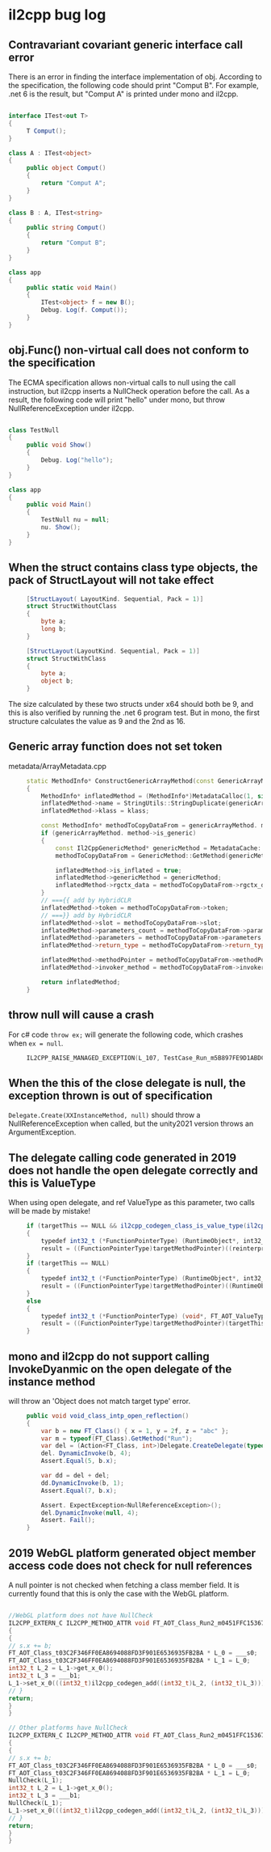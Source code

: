 # il2cpp bug log

## Contravariant covariant generic interface call error

There is an error in finding the interface implementation of obj. According to the specification, the following code should print "Comput B". For example, .net 6 is the result, but "Comput A" is printed under mono and il2cpp.

```csharp

interface ITest<out T>
{
     T Comput();
}

class A : ITest<object>
{
     public object Comput()
     {
         return "Comput A";
     }
}

class B : A, ITest<string>
{
     public string Comput()
     {
         return "Comput B";
     }
}

class app
{
     public static void Main()
     {
         ITest<object> f = new B();
         Debug. Log(f. Comput());
     }
}

```

## obj.Func() non-virtual call does not conform to the specification

The ECMA specification allows non-virtual calls to null using the call instruction, but il2cpp inserts a NullCheck operation before the call. As a result, the following code will print "hello" under mono, but throw NullReferenceException under il2cpp.

```csharp

class TestNull
{
     public void Show()
     {
         Debug. Log("hello");
     }
}

class app
{
     public void Main()
     {
         TestNull nu = null;
         nu. Show();
     }
}

```

## When the struct contains class type objects, the pack of StructLayout will not take effect

```csharp
     [StructLayout( LayoutKind. Sequential, Pack = 1)]
     struct StructWithoutClass
     {
         byte a;
         long b;
     }

     [StructLayout(LayoutKind. Sequential, Pack = 1)]
     struct StructWithClass
     {
         byte a;
         object b;
     }
```

The size calculated by these two structs under x64 should both be 9, and this is also verified by running the .net 6 program test. But in mono, the first structure calculates the value as 9 and the 2nd as 16.

## Generic array function does not set token

metadata/ArrayMetadata.cpp

```cpp
     static MethodInfo* ConstructGenericArrayMethod(const GenericArrayMethod& genericArrayMethod, Il2CppClass* klass, Il2CppGenericContext* context)
     {
         MethodInfo* inflatedMethod = (MethodInfo*)MetadataCalloc(1, sizeof(MethodInfo));
         inflatedMethod->name = StringUtils::StringDuplicate(genericArrayMethod.name.c_str());
         inflatedMethod->klass = klass;

         const MethodInfo* methodToCopyDataFrom = genericArrayMethod. method;
         if (genericArrayMethod. method->is_generic)
         {
             const Il2CppGenericMethod* genericMethod = MetadataCache::GetGenericMethod(genericArrayMethod.method, context->class_inst, context->method_inst);
             methodToCopyDataFrom = GenericMethod::GetMethod(genericMethod);

             inflatedMethod->is_inflated = true;
             inflatedMethod->genericMethod = genericMethod;
             inflatedMethod->rgctx_data = methodToCopyDataFrom->rgctx_data;
         }
         // ==={{ add by HybridCLR
         inflatedMethod->token = methodToCopyDataFrom->token;
         // ===}} add by HybridCLR
         inflatedMethod->slot = methodToCopyDataFrom->slot;
         inflatedMethod->parameters_count = methodToCopyDataFrom->parameters_count;
         inflatedMethod->parameters = methodToCopyDataFrom->parameters;
         inflatedMethod->return_type = methodToCopyDataFrom->return_type;

         inflatedMethod->methodPointer = methodToCopyDataFrom->methodPointer;
         inflatedMethod->invoker_method = methodToCopyDataFrom->invoker_method;

         return inflatedMethod;
     }
```

## throw null will cause a crash

For c# code `throw ex;` will generate the following code, which crashes when `ex = null`.

```cpp
     IL2CPP_RAISE_MANAGED_EXCEPTION(L_107, TestCase_Run_m5B897FE9D1ABDC1AA114D3482A6613BAAE3243F6_RuntimeMethod_var);
```


## When the this of the close delegate is null, the exception thrown is out of specification

`Delegate.Create(XXInstanceMethod, null)` should throw a NullReferenceException when called, but the unity2021 version throws an ArgumentException.

## The delegate calling code generated in 2019 does not handle the open delegate correctly and this is ValueType

When using open delegate, and ref ValueType as this parameter, two calls will be made by mistake!

```csharp
     if (targetThis == NULL && il2cpp_codegen_class_is_value_type(il2cpp_codegen_method_get_declaring_type(targetMethod)))
     {
         typedef int32_t (*FunctionPointerType) (RuntimeObject*, int32_t, const RuntimeMethod*);
         result = ((FunctionPointerType)targetMethodPointer)((reinterpret_cast<RuntimeObject*>(___a0) - 1), ___b1, targetMethod);
     }
     if (targetThis == NULL)
     {
         typedef int32_t (*FunctionPointerType) (RuntimeObject*, int32_t, const RuntimeMethod*);
         result = ((FunctionPointerType)targetMethodPointer)((RuntimeObject*)(reinterpret_cast<RuntimeObject*>(___a0) - 1), ___b1, targetMethod);
     }
     else
     {
         typedef int32_t (*FunctionPointerType) (void*, FT_AOT_ValueType_t851DF541610F2A3DE72568571355F3953F0063AF *, int32_t, const RuntimeMethod*);
         result = ((FunctionPointerType)targetMethodPointer)(targetThis, ___a0, ___b1, targetMethod);
     }

```

## mono and il2cpp do not support calling InvokeDyanmic on the open delegate of the instance method

will throw an 'Object does not match target type' error.

```csharp
     public void void_class_intp_open_reflection()
     {
         var b = new FT_Class() { x = 1, y = 2f, z = "abc" };
         var m = typeof(FT_Class).GetMethod("Run");
         var del = (Action<FT_Class, int>)Delegate.CreateDelegate(typeof(Action<FT_Class, int>), null, m);
         del. DynamicInvoke(b, 4);
         Assert.Equal(5, b.x);

         var dd = del + del;
         dd.DynamicInvoke(b, 1);
         Assert.Equal(7, b.x);

         Assert. ExpectException<NullReferenceException>();
         del.DynamicInvoke(null, 4);
         Assert. Fail();
     }
```

## 2019 WebGL platform generated object member access code does not check for null references

A null pointer is not checked when fetching a class member field. It is currently found that this is only the case with the WebGL platform.

```cpp

//WebGL platform does not have NullCheck
IL2CPP_EXTERN_C IL2CPP_METHOD_ATTR void FT_AOT_Class_Run2_m0451FFC153671CD294EB1178A01AB2D92202624C (FT_AOT_Class_t03C2F346FF0EA8694088FD3F901E6536935FB2BA * ___s0, int32_t ___b1, const RuntimeMethod* method)
{
{
// s.x += b;
FT_AOT_Class_t03C2F346FF0EA8694088FD3F901E6536935FB2BA * L_0 = ___s0;
FT_AOT_Class_t03C2F346FF0EA8694088FD3F901E6536935FB2BA * L_1 = L_0;
int32_t L_2 = L_1->get_x_0();
int32_t L_3 = ___b1;
L_1->set_x_0(((int32_t)il2cpp_codegen_add((int32_t)L_2, (int32_t)L_3)));
// }
return;
}
}

// Other platforms have NullCheck
IL2CPP_EXTERN_C IL2CPP_METHOD_ATTR void FT_AOT_Class_Run2_m0451FFC153671CD294EB1178A01AB2D92202624C (FT_AOT_Class_t03C2F346FF0EA8694088FD3F901E6536935FB2BA * ___s0, int32_t ___b1, const RuntimeMethod* method)
{
{
// s.x += b;
FT_AOT_Class_t03C2F346FF0EA8694088FD3F901E6536935FB2BA * L_0 = ___s0;
FT_AOT_Class_t03C2F346FF0EA8694088FD3F901E6536935FB2BA * L_1 = L_0;
NullCheck(L_1);
int32_t L_2 = L_1->get_x_0();
int32_t L_3 = ___b1;
NullCheck(L_1);
L_1->set_x_0(((int32_t)il2cpp_codegen_add((int32_t)L_2, (int32_t)L_3)));
// }
return;
}
}
```
